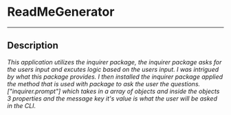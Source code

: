 # ReadMeGenerator
---
## Description


 _This application utilizes the inquirer package, the inquirer package asks for the users input and excutes logic based on the users input. I was intrigued by what this package provides. I then installed the inquirer package applied the method that is used with package to ask the user the questions. ["inquirer.prompt"] which takes in a array of objects and inside the objects 3 properties and the message key it's value is what the user will be asked in the CLI._
 
